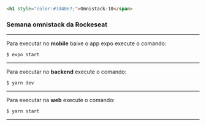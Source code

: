 ```html
<h1 style="color:#7d40e7;">Omnistack-10</span>
```

### Semana omnistack da Rockeseat

---

Para executar no **mobile** baixe o app expo execute o comando:

```
$ expo start
```
---

Para executar no **backend** execute o comando:

```
$ yarn dev
```
---
Para executar na **web** execute o comando:

```
$ yarn start
```
---
